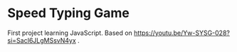 # Speed Typing Game

First project learning JavaScript. Based on https://youtu.be/Yw-SYSG-028?si=SacI6JLgMSsvN4yx .
